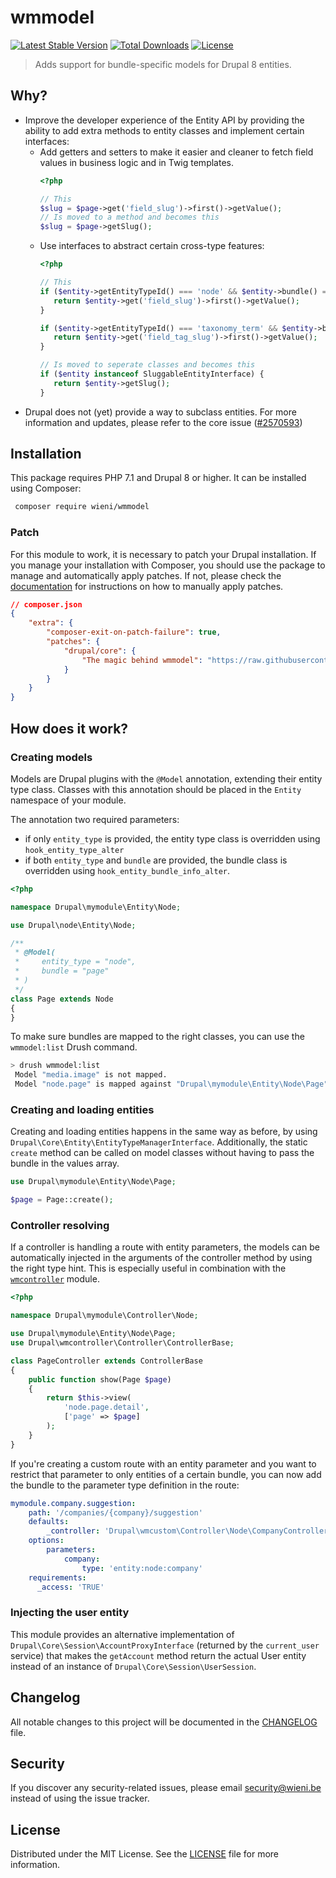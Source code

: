 wmmodel
======================

[![Latest Stable Version](https://poser.pugx.org/wieni/wmmodel/v/stable)](https://packagist.org/packages/wieni/wmmodel)
[![Total Downloads](https://poser.pugx.org/wieni/wmmodel/downloads)](https://packagist.org/packages/wieni/wmmodel)
[![License](https://poser.pugx.org/wieni/wmmodel/license)](https://packagist.org/packages/wieni/wmmodel)

> Adds support for bundle-specific models for Drupal 8 entities.

## Why?
- Improve the developer experience of the Entity API by providing the
  ability to add extra methods to entity classes and implement certain
  interfaces:
  - Add getters and setters to make it easier and cleaner to fetch field
    values in business logic and in Twig templates.
    ```php
    <?php

    // This
    $slug = $page->get('field_slug')->first()->getValue();
    // Is moved to a method and becomes this
    $slug = $page->getSlug();
    ```
  -  Use interfaces to abstract certain cross-type features:
     ```php
     <?php
     
     // This
     if ($entity->getEntityTypeId() === 'node' && $entity->bundle() === 'page') {
        return $entity->get('field_slug')->first()->getValue();
     }
     
     if ($entity->getEntityTypeId() === 'taxonomy_term' && $entity->bundle() === 'tag') {
        return $entity->get('field_tag_slug')->first()->getValue();
     }
     
     // Is moved to seperate classes and becomes this
     if ($entity instanceof SluggableEntityInterface) {
        return $entity->getSlug();
     }
     ```
- Drupal does not (yet) provide a way to subclass entities. For more
  information and updates, please refer to the core issue
  ([#2570593](https://www.drupal.org/node/2570593))

## Installation

This package requires PHP 7.1 and Drupal 8 or higher. It can be
installed using Composer:

```bash
 composer require wieni/wmmodel
```

### Patch
For this module to work, it is necessary to patch your Drupal
installation. If you manage your installation with Composer, you should
use the package to manage and automatically apply patches. If not,
please check the [documentation](https://www.drupal.org/patch/apply) for
instructions on how to manually apply patches.

```json
// composer.json
{
    "extra": {
        "composer-exit-on-patch-failure": true,
        "patches": {
            "drupal/core": {
                "The magic behind wmmodel": "https://raw.githubusercontent.com/wieni/wmmodel/0.3.3/src/Patch/core/wmmodel.patch"
            }
        }
    }
}
```

## How does it work?
### Creating models
Models are Drupal plugins with the `@Model` annotation, extending their entity type class. Classes with this
annotation should be placed in the `Entity` namespace of your module.

The annotation two required parameters:
- if only `entity_type` is provided, the entity type class is overridden using `hook_entity_type_alter`
- if both `entity_type` and `bundle` are provided, the bundle class is overridden using `hook_entity_bundle_info_alter`. 

```php
<?php

namespace Drupal\mymodule\Entity\Node;

use Drupal\node\Entity\Node;

/**
 * @Model(
 *     entity_type = "node",
 *     bundle = "page"
 * )
 */
class Page extends Node
{
}
```

To make sure bundles are mapped to the right classes, you can use the
`wmmodel:list` Drush command.

```bash
> drush wmmodel:list
 Model "media.image" is not mapped.
 Model "node.page" is mapped against "Drupal\mymodule\Entity\Node\Page".
```

### Creating and loading entities
Creating and loading entities happens in the same way as before, by
using `Drupal\Core\Entity\EntityTypeManagerInterface`. Additionally, the
static `create` method can be called on model classes without having to
pass the bundle in the values array.

```php
use Drupal\mymodule\Entity\Node\Page;

$page = Page::create();
```

### Controller resolving
If a controller is handling a route with entity parameters, the models
can be automatically injected in the arguments of the controller method
by using the right type hint. This is especially useful in combination
with the [`wmcontroller`](https://github.com/wieni/wmcontroller) module.

```php
<?php

namespace Drupal\mymodule\Controller\Node;

use Drupal\mymodule\Entity\Node\Page;
use Drupal\wmcontroller\Controller\ControllerBase;

class PageController extends ControllerBase
{
    public function show(Page $page)
    {
        return $this->view(
            'node.page.detail',
            ['page' => $page]
        );
    }
}

```

If you're creating a custom route with an entity parameter and you want to restrict that parameter to only entities of a
certain bundle, you can now add the bundle to the parameter type definition in the route:

```yml
mymodule.company.suggestion:
    path: '/companies/{company}/suggestion'
    defaults:
        _controller: 'Drupal\wmcustom\Controller\Node\CompanyController::addSuggestion'
    options:
        parameters:
            company:
                type: 'entity:node:company'
    requirements:
      _access: 'TRUE'
```

### Injecting the user entity
This module provides an alternative implementation of
`Drupal\Core\Session\AccountProxyInterface` (returned by the
`current_user` service) that makes the `getAccount` method return the
actual User entity instead of an instance of
`Drupal\Core\Session\UserSession`.

## Changelog
All notable changes to this project will be documented in the
[CHANGELOG](CHANGELOG.md) file.

## Security
If you discover any security-related issues, please email
[security@wieni.be](mailto:security@wieni.be) instead of using the issue
tracker.

## License
Distributed under the MIT License. See the [LICENSE](LICENSE.md) file
for more information.
